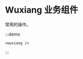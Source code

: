 <!--
 * @Descripttion: 
 * @Author: liugang
 * @Date: 2022-08-21 16:04:03
 * @LastEditors: liugang
 * @LastEditTime: 2022-08-21 17:10:00
-->
# Wuxiang 业务组件

常用的操作。


:::demo

```vue
<wuxiang />
```

:::


